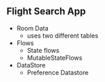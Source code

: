 ## Flight Search App

- Room Data
  - uses two different tables
- Flows 
  - State flows
  - MutableStateFlows
- DataStore
  - Preference Datastore